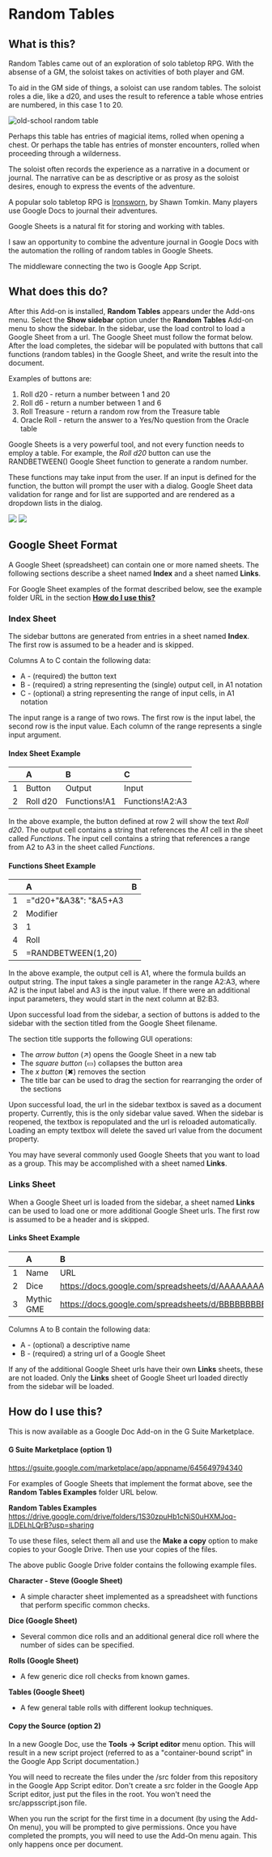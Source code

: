 # Random Tables 

## What is this?  

Random Tables came out of an exploration of solo tabletop RPG. With the absense of a GM, the soloist takes on activities of both player and GM.  

To aid in the GM side of things, a soloist can use random tables. The soloist roles a die, like a d20, and uses the result to reference a table whose entries are numbered, in this case 1 to 20.  

![old-school random table](/images/keep_table.jpg)

Perhaps this table has entries of magicial items, rolled when opening a chest. Or perhaps the table has entries of monster encounters, rolled when proceeding through a wilderness.  

The soloist often records the experience as a narrative in a document or journal. The narrative can be as descriptive or as prosy as the soloist desires, enough to express the events of the adventure.  

A popular solo tabletop RPG is [Ironsworn](https://www.ironswornrpg.com/), by Shawn Tomkin. Many players use Google Docs to journal their adventures.

Google Sheets is a natural fit for storing and working with tables.  

I saw an opportunity to combine the adventure journal in Google Docs with the automation the rolling of random tables in Google Sheets. 

The middleware connecting the two is Google App Script.

## What does this do?

After this Add-on is installed, **Random Tables** appears under the Add-ons menu. Select the **Show sidebar** option under the **Random Tables** Add-on menu to show the sidebar.  In the sidebar, use the load control to load a Google Sheet from a url. The Google Sheet must follow the format below. After the load completes, the sidebar will be populated with buttons that call functions (random tables) in the Google Sheet, and write the result into the document.

Examples of buttons are: 
1. Roll d20 - return a number between 1 and 20 
2. Roll d6 - return a number between 1 and 6
3. Roll Treasure - return a random row from the Treasure table
4. Oracle Roll - return the answer to a Yes/No question from the Oracle table

Google Sheets is a very powerful tool, and not every function needs to employ a table. For example, the *Roll d20* button can use the RANDBETWEEN() Google Sheet function to generate a random number.  

These functions may take input from the user. If an input is defined for the function, the button will prompt the user with a dialog.  Google Sheet data validation for range and for list are supported and are rendered as a dropdown lists in the dialog.

![](/images/screen1.png)
![](/images/dialog1.png)

## Google Sheet Format

A Google Sheet (spreadsheet) can contain one or more named sheets. The following sections describe a sheet named **Index** and a sheet named **Links**.

For Google Sheet examples of the format described below, see the example folder URL in the section [**How do I use this?**](#how-do-i-use-this)

### Index Sheet
The sidebar buttons are generated from entries in a sheet named **Index**.  The first row is assumed to be a header and is skipped.  

Columns A to C contain the following data:  
* A - (required) the button text
* B - (required) a string representing the (single) output cell, in A1 notation
* C - (optional) a string representing the range of input cells, in A1 notation

The input range is a range of two rows. The first row is the input label, the second row is the input value. Each column of the range represents a single input argument.  

#### Index Sheet Example
|      | A        | B            | C               |
| :--- | :---     | :---         | :---            |
| 1    | Button   | Output       | Input           |
| 2    | Roll d20 | Functions!A1 | Functions!A2:A3 |

In the above example, the button defined at row 2 will show the text *Roll d20*. The output cell contains a string that references the *A1* cell in the sheet called *Functions*. The input cell contains a string that references a range from A2 to A3 in the sheet called *Functions*.  

#### Functions Sheet Example
|      | A                  | B     |
| :--- | :---               | :---  |
| 1    | ="d20+"&A3&": "&A5+A3  |       |
| 2    | Modifier           |       |
| 3    | 1                  |       |
| 4    | Roll               |       |
| 5    | =RANDBETWEEN(1,20) |       |

In the above example, the output cell is A1, where the formula builds an output string. The input takes a single parameter in the range A2:A3, where A2 is the input label and A3 is the input value. If there were an additional input parameters, they would start in the next column at B2:B3. 

Upon successful load from the sidebar, a section of buttons is added to the sidebar with the section titled from the Google Sheet filename.  

The section title supports the following GUI operations:
* The *arrow button* (&nearr;) opens the Google Sheet in a new tab
* The *square button* (&rect;) collapses the button area
* The *x button* (&#10006;) removes the section
* The title bar can be used to drag the section for rearranging the order of the sections

Upon successful load, the url in the sidebar textbox is saved as a document property. Currently, this is the only sidebar value saved. When the sidebar is reopened, the textbox is repopulated and the url is reloaded automatically. Loading an empty textbox will delete the saved url value from the document property.  

You may have several commonly used Google Sheets that you want to load as a group. This may be accomplished with a sheet named **Links**.

### Links Sheet

When a Google Sheet url is loaded from the sidebar, a sheet named **Links** can be used to load one or more additional Google Sheet urls.  The first row is assumed to be a header and is skipped.  

#### Links Sheet Example
|      | A        | B            | 
| :--- | :---     | :---         | 
| 1    | Name     | URL          | 
| 2    | Dice     | https://docs.google.com/spreadsheets/d/AAAAAAAAAAAAAAAAAAAAAAAAAAAAAAAAAAAAAAAAAAAA/edit | 
| 3    | Mythic GME     | https://docs.google.com/spreadsheets/d/BBBBBBBBBBBBBBBBBBBBBBBBBBBBBBBBBBBBBBBBBBBB/edit | 

Columns A to B contain the following data:  
* A - (optional) a descriptive name
* B - (required) a string url of a Google Sheet

If any of the additional Google Sheet urls have their own **Links** sheets, these are not loaded. Only the **Links** sheet of Google Sheet url loaded directly from the sidebar will be loaded.  

## How do I use this?

This is now available as a Google Doc Add-on in the G Suite Marketplace.

#### G Suite Marketplace (option 1)
https://gsuite.google.com/marketplace/app/appname/645649794340

For examples of Google Sheets that implement the format above, see the **Random Tables Examples** folder URL below.

**Random Tables Examples**   
https://drive.google.com/drive/folders/1S30zpuHb1cNiS0uHXMJoq-lLDELhLQrB?usp=sharing

To use these files, select them all and use the **Make a copy** option to make copies to your Google Drive. Then use your copies of the files.

The above public Google Drive folder contains the following example files.

**Character - Steve (Google Sheet)**  
* A simple character sheet implemented as a spreadsheet with functions that perform specific common checks.

**Dice (Google Sheet)**  
* Several common dice rolls and an additional general dice roll where the number of sides can be specified.

**Rolls (Google Sheet)**  
* A few generic dice roll checks from known games.

**Tables (Google Sheet)**  
* A few general table rolls with different lookup techniques.

#### Copy the Source (option 2)

In a new Google Doc, use the **Tools -> Script editor** menu option. This will result in a new script project (referred to as a "container-bound script" in the Google App Script documentation.)  

You will need to recreate the files under the /src folder from this repository in the Google App Script editor. Don't create a src folder in the Google App Script editor, just put the files in the root. You won't need the src/appsscript.json file.

When you run the script for the first time in a document (by using the Add-On menu), you will be prompted to give permissions. Once you have completed the prompts, you will need to use the Add-On menu again.  This only happens once per document.  
